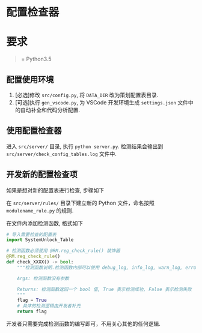 # 配置检查器

# 要求
>= Python3.5

## 配置使用环境

1. [必选]修改 `src/config.py`, 将 `DATA_DIR` 改为策划配置表目录.
2. [可选]执行 `gen_vscode.py`, 为 VSCode 开发环境生成 `settings.json` 文件中的自动补全和代码分析配置.


## 使用配置检查器

进入 `src/server/` 目录, 执行 `python server.py`. 检测结果会输出到 `src/server/check_config_tables.log`
文件中.

## 开发新的配置检查项

如果是想对新的配置表进行检查, 步骤如下

在 `src/server/rules/` 目录下建立新的 Python 文件，命名按照 `modulename_rule.py`
的规则.

在文件内添加检测函数, 格式如下

```python
# 导入需要检查的配置表
import SystemUnlock_Table

# 检测函数必须使用 @RM.reg_check_rule() 装饰器
@RM.reg_check_rule()
def check_XXXX() -> bool:
    """检测函数说明.检测函数内部可以使用 debug_log, info_log, warn_log, error_log 四个日志打印函数.

    Args: 检测函数没有参数

    Returns: 检测函数返回一个 bool 值, True 表示检测成功, False 表示检测失败
    """
    flag = True
    # 具体的检测逻辑由开发者补充
    return flag
```

开发者只需要完成检测函数的编写即可，不用关心其他的任何逻辑.

